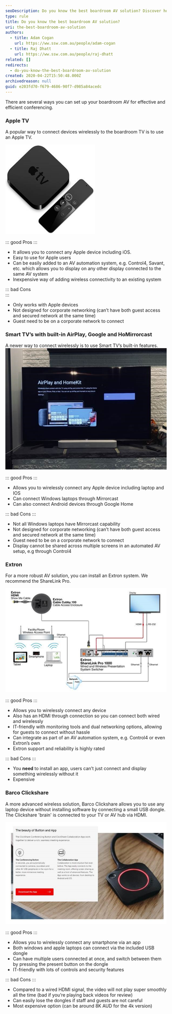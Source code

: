 ```yaml
---
seoDescription: Do you know the best boardroom AV solution? Discover how to effectively and efficiently connect devices wirelessly to your TV for seamless conferencing.
type: rule
title: Do you know the best boardroom AV solution?
uri: the-best-boardroom-av-solution
authors:
  - title: Adam Cogan
    url: https://ww.ssw.com.au/people/adam-cogan
  - title: Raj Dhatt
    url: https://ww.ssw.com.au/people/raj-dhatt
related: []
redirects:
  - do-you-know-the-best-boardroom-av-solution
created: 2020-04-22T15:50:48.000Z
archivedreason: null
guid: e203fd70-f679-4686-90f7-d985a84acedc
---
```


There are several ways you can set up your boardroom AV for effective and efficient conferencing.

<!--endintro-->

### Apple TV

A popular way to connect devices wirelessly to the boardroom TV is to use an Apple TV.

![Figure: Apple TV with remote](appletv.jpg)

::: good
Pros
:::

- It allows you to connect any Apple device including iOS.
- Easy to use for Apple users
- Can be easily added to an AV automation system, e.g. Control4, Savant, etc. which allows you to display on any other display connected to the same AV system
- Inexpensive way of adding wireless connectivity to an existing system

::: bad
Cons  
:::

- Only works with Apple devices
- Not designed for corporate networking (can’t have both guest access and secured network at the same time)
- Guest need to be on a corporate network to connect

### Smart TV’s with built-in AirPlay, Google and HoMirrorcast

A newer way to connect wirelessly is to use Smart TV’s built-in features.
![Figure: Samsung Smart TV with built-in AirPlay](smarttv.jpg)

::: good
Pros
:::

- Allows you to wirelessly connect any Apple device including laptop and IOS
- Can connect Windows laptops through Mirrorcast
- Can also connect Android devices through Google Home

::: bad
Cons
:::

- Not all Windows laptops have Mirrorcast capability
- Not designed for corporate networking (can’t have both guest access and secured network at the same time)
- Guest need to be on a corporate network to connect
- Display cannot be shared across multiple screens in an automated AV setup, e.g through Control4

### Extron

For a more robust AV solution, you can install an Extron system. We recommend the ShareLink Pro.

![Figure: Extron ShareLink Pro 1000 diagram](extron.jpg)

::: good
Pros
:::

- Allows you to wirelessly connect any device
- Also has an HDMI through connection so you can connect both wired and wirelessly
- IT-friendly with monitoring tools and dual networking options, allowing for guests to connect without hassle
- Can integrate as part of an AV automation system, e.g. Control4 or even Extron’s own
- Extron support and reliability is highly rated

::: bad
Cons
:::

- You **need** to install an app, users can’t just connect and display something wirelessly without it
- Expensive

### Barco Clickshare

A more advanced wireless solution, Barco Clickshare allows you to use any laptop device without installing software by connecting a small USB dongle. The Clickshare 'brain' is connected to your TV or AV hub via HDMI.

![Figure: Barco USB dongle for the laptop, or an app for your smartphone](barcousb.jpg)

::: good
Pros
:::

- Allows you to wirelessly connect any smartphone via an app
- Both windows and apple laptops can connect via the included USB dongle
- Can have multiple users connected at once, and switch between them by pressing the present button on the dongle
- IT-friendly with lots of controls and security features

::: bad
Cons
:::

- Compared to a wired HDMI signal, the video will not play super smoothly all the time (bad if you’re playing back videos for review)
- Can easily lose the dongles if staff and guests are not careful
- Most expensive option (can be around 8K AUD for the 4k version)
